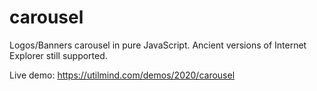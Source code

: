 # carousel
Logos/Banners carousel in pure JavaScript. Ancient versions of Internet Explorer still supported.

Live demo: https://utilmind.com/demos/2020/carousel

